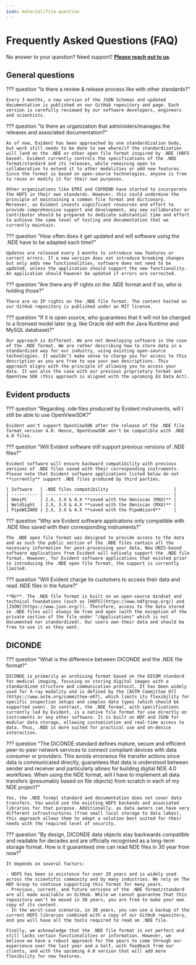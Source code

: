 ```yaml
---
icon: material/file-question
---
```


# Frequently Asked Questions (FAQ)

No answer to your question? Need support? [**Please reach out to us**](mailto:nde_support@evidentscientific.com). 

## General questions

??? question "Is there a review & release process like with other standards?"

    Every 3 months, a new version of the JSON Schemas and updated documentation is published on our GitHub repository and page. Each version is carefully reviewed by our software developers, engineers and scientists. 

??? question "Is there an organization that administers/manages the releases and associated documentation?"
    
    As of now, Evident has been approached by one standardization body, but work still needs to be done to see where/if the standardization will land on the .NDE or other open file format inspired by .NDE (HDF5 based). Evident currently controls the specifications of the .NDE format/standard and its releases, while remaining open to collaboration to extend it to other modalities or add new features. Since the format is based on open-source technologies, anyone is free to reuse or modify it for their own purposes.

    Other organizations like EPRI and COFREND have started to incorporate the HDF5 in their own standards. However, this could undermine the principle of maintaining a common file format and dictionary. Moreover, as Evident invests significant resources and effort to provide comprehensive support and development, any new collaborator or contributor should be prepared to dedicate substantial time and effort to achieve the same level of testing and documentation that we currently maintain.

??? question "How often does it get updated and will software using the .NDE have to be adapted each time?"

    Updates are released every 3 months to introduce new features or correct errors. If a new version does not introduce breaking changes but only adds new functionalities, software does not need to be updated, unless the application should support the new functionality. An application should however be updated if errors are corrected.

??? question "Are there any IP rights on the .NDE format and if so, who is holding those?"

    There are no IP rights on the .NDE file format. The content hosted on our GitHub repository is published under an MIT license.
    
??? question "If it is open source, who guarantees that it will not be changed to a licensed model later (e.g. like Oracle did with the Java Runtime and MySQL database)?"

    Our approach is different. We are not developing software in the case of the .NDE format. We are rather describing how to store data in a standardized way for our industry, using existing open-source technologies. It wouldn’t make sense to charge you for access to this description as you are free to use your own descriptions. This approach aligns with the principle of allowing you to access your data. It was also the case with our previous proprietary format and OpenView SDK (this approach is aligned with the upcoming EU Data Act).


## Evident products

??? question "Regarding .nde files produced by Evident instruments, will I still be able to use OpenViewSDK?"

    Evident won't support OpenViewSDK after the release of the .NDE file format version 4.0. Hence, OpenViewSDK won't be compatible with .NDE 4.0 files. 

??? question "Will Evident software still support previous versions of .NDE files?"

    Evident software will ensure backward compatibility with previous versions of .NDE files saved with their corresponding instruments. Please note that Evident software applications listed below do not **currently** support .NDE files produced by third parties. 

    | Software   | .NDE files compatibility                         |
    | ---------- | ------------------------------------------------ |
    | OmniPC     | 2.X, 3.X & 4.X **saved with the Omniscan (MXU)** |
    | WeldSight  | 2.X, 3.X & 4.X **saved with the Omniscan (MXU)** |
    | PipeWIZARD | 2.X, 3.X & 4.X **saved with the PipeWizard**     |

??? question "Why are Evident software applications only compatible with .NDE files saved with their corresponding instruments?"

    The .NDE open file format was designed to provide access to the data and as such the public section of the .NDE files contain all the necessary information for post-processing your data. New UNIS-based software applications from Evident will natively support the .NDE file format. However, for Evident software applications that existed prior to introducing the .NDE open file format, the support is currently limited.

??? question "Will Evident charge its customers to access their data and read .NDE files in the future?"

    **No**. The .NDE file format is built on an open-source mindset and technical foundations (such as [HDF5](https://www.hdfgroup.org/) and [JSON](https://www.json.org/)). Therefore, access to the data stored in .NDE files will always be free and open (with the exception of the private section of the file under "/Applications" which is not documented nor standardized). Our users own their data and should be free to use it as they want.

## DICONDE

??? question "What is the difference between DICONDE and the .NDE file format?" 

    DICONDE is primarily an archiving format based on the DICOM standard for medical imaging, focusing on storing digital images with a standardized structure and communication protocol. It has been widely used for X-ray modality and is defined by the [ASTM Committee 07](https://www.astm.org/committee-e07), which limits its flexibility for specific inspection setups and complex data types (which should be supported soon). In contrast, the .NDE format, with specifications currently led by Evident, is a native file format for use directly on instruments or any other software. It is built on HDF and JSON for modular data storage, allowing customization and real-time access to data. Thus, .NDE is more suited for practical use and on-device interaction.

??? question "The DICONDE standard defines mature, secure and efficient peer-to-peer network services to connect compliant devices with data consumer or providers. This avoids erroneous file transfer actions since data is communicated directly, guarantees that data is understood between sender and receiver and particularly allows for building digital NDE 4.0 workflows. When using the NDE format, will I have to implement all data transfers (presumably based on file objects) from scratch in each of my NDE project?"

    Yes, the .NDE format standard and documentation does not cover data transfers. You would use the existing HDF5 backends and associated libraries for that purpose. Additionally, as data owners can have very different infrastructures (from small local storage to data lakes), this approach allows them to adopt a solution best suited for their needs with the required level of security.

??? question "By design, DICONDE data objects stay backwards compatible and readable for decades and are officially recognised as a long-term storage format. How is it guaranteed one can read NDE files in 30 year from now?"

    It depends on several factors:

    - HDF5 has been in existence for over 20 years and is widely used across the scientific community and by many industries. We rely on The HDF Group to continue supporting this format for many years.
    - Previous, current, and future versions of the .NDE format/standard are all made available on GitHub. While we cannot guarantee that this repository won’t be moved in 30 years, you are free to make your own copy of its content.
    - In the worst-case scenario, in 30 years, you can use a backup of the current HDF5 libraries combined with a copy of our GitHub repository, and you will have all the tools required to read an .NDE file.

    Finally, we acknowledge that the .NDE file format is not perfect and still lacks certain functionalities or information. However, we believe we have a robust approach for the years to come through our experience over the last year and a half, with feedback from our clients, and with the upcoming 4.0 version that will add more flexibility for new features.